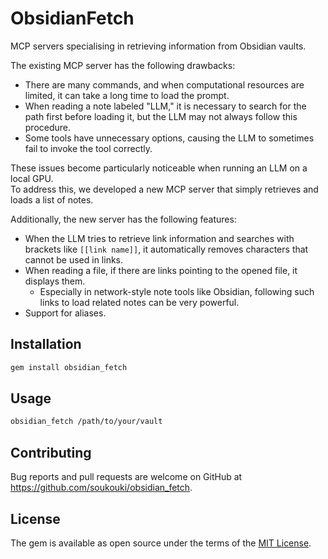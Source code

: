 # ObsidianFetch

MCP servers specialising in retrieving information from Obsidian vaults.

The existing MCP server has the following drawbacks:
- There are many commands, and when computational resources are limited, it can take a long time to load the prompt.
- When reading a note labeled "LLM," it is necessary to search for the path first before loading it, but the LLM may not always follow this procedure.
- Some tools have unnecessary options, causing the LLM to sometimes fail to invoke the tool correctly.

These issues become particularly noticeable when running an LLM on a local GPU.  
To address this, we developed a new MCP server that simply retrieves and loads a list of notes.

Additionally, the new server has the following features:
- When the LLM tries to retrieve link information and searches with brackets like `[[link name]]`, it automatically removes characters that cannot be used in links.
- When reading a file, if there are links pointing to the opened file, it displays them.
	- Especially in network-style note tools like Obsidian, following such links to load related notes can be very powerful.
- Support for aliases.

## Installation

```bash
gem install obsidian_fetch
```

## Usage

```bash
obsidian_fetch /path/to/your/vault
```

## Contributing

Bug reports and pull requests are welcome on GitHub at https://github.com/soukouki/obsidian_fetch.

## License

The gem is available as open source under the terms of the [MIT License](https://opensource.org/licenses/MIT).

